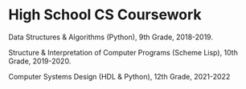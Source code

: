 # High School CS Coursework
Data Structures & Algorithms (Python), 9th Grade, 2018-2019. 

Structure & Interpretation of Computer Programs (Scheme Lisp), 10th Grade, 2019-2020. 

Computer Systems Design (HDL & Python), 12th Grade, 2021-2022
